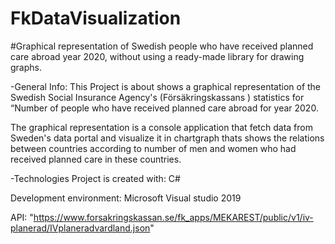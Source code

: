 # FkDataVisualization

#Graphical representation of Swedish people who have received planned care abroad year 2020, without using a ready-made library for drawing graphs.

-General Info:
This Project is about shows a graphical representation of the Swedish Social Insurance Agency's (Försäkringskassans ) statistics for “Number of people who have received planned care abroad for year 2020. 

The graphical representation is a console application that fetch data from Sweden's data portal and visualize it in chartgraph thats shows the relations between countries according to number of men and women who had received planned care in these countries.


-Technologies
Project is created with:
C# 

Development environment:
Microsoft Visual studio 2019

API: "https://www.forsakringskassan.se/fk_apps/MEKAREST/public/v1/iv-planerad/IVplaneradvardland.json"
